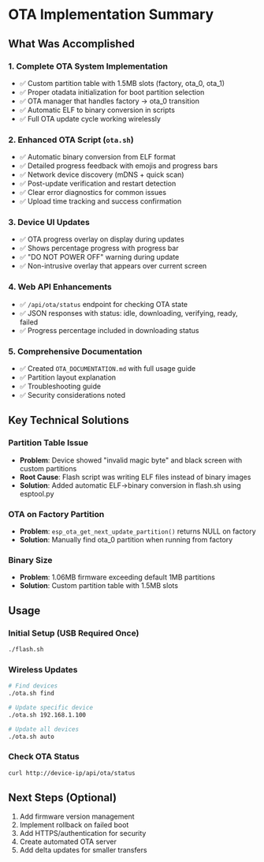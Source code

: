 # OTA Implementation Summary

## What Was Accomplished

### 1. Complete OTA System Implementation
- ✅ Custom partition table with 1.5MB slots (factory, ota_0, ota_1)
- ✅ Proper otadata initialization for boot partition selection
- ✅ OTA manager that handles factory → ota_0 transition
- ✅ Automatic ELF to binary conversion in scripts
- ✅ Full OTA update cycle working wirelessly

### 2. Enhanced OTA Script (`ota.sh`)
- ✅ Automatic binary conversion from ELF format
- ✅ Detailed progress feedback with emojis and progress bars
- ✅ Network device discovery (mDNS + quick scan)
- ✅ Post-update verification and restart detection
- ✅ Clear error diagnostics for common issues
- ✅ Upload time tracking and success confirmation

### 3. Device UI Updates
- ✅ OTA progress overlay on display during updates
- ✅ Shows percentage progress with progress bar
- ✅ "DO NOT POWER OFF" warning during update
- ✅ Non-intrusive overlay that appears over current screen

### 4. Web API Enhancements
- ✅ `/api/ota/status` endpoint for checking OTA state
- ✅ JSON responses with status: idle, downloading, verifying, ready, failed
- ✅ Progress percentage included in downloading status

### 5. Comprehensive Documentation
- ✅ Created `OTA_DOCUMENTATION.md` with full usage guide
- ✅ Partition layout explanation
- ✅ Troubleshooting guide
- ✅ Security considerations noted

## Key Technical Solutions

### Partition Table Issue
- **Problem**: Device showed "invalid magic byte" and black screen with custom partitions
- **Root Cause**: Flash script was writing ELF files instead of binary images
- **Solution**: Added automatic ELF→binary conversion in flash.sh using esptool.py

### OTA on Factory Partition
- **Problem**: `esp_ota_get_next_update_partition()` returns NULL on factory
- **Solution**: Manually find ota_0 partition when running from factory

### Binary Size
- **Problem**: 1.06MB firmware exceeding default 1MB partitions
- **Solution**: Custom partition table with 1.5MB slots

## Usage

### Initial Setup (USB Required Once)
```bash
./flash.sh
```

### Wireless Updates
```bash
# Find devices
./ota.sh find

# Update specific device
./ota.sh 192.168.1.100

# Update all devices
./ota.sh auto
```

### Check OTA Status
```bash
curl http://device-ip/api/ota/status
```

## Next Steps (Optional)
1. Add firmware version management
2. Implement rollback on failed boot
3. Add HTTPS/authentication for security
4. Create automated OTA server
5. Add delta updates for smaller transfers